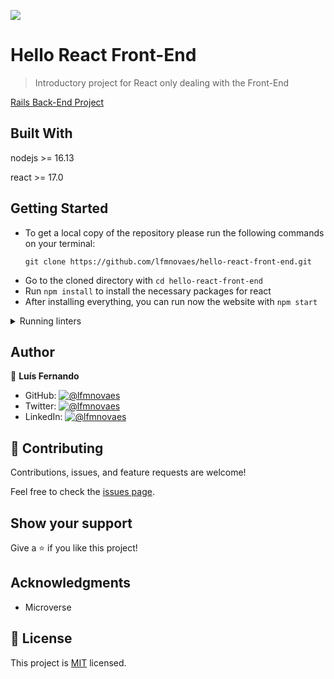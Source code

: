 ![](https://img.shields.io/badge/Microverse-blueviolet)

# Hello React Front-End

> Introductory project for React only dealing with the Front-End

[Rails Back-End Project](https://github.com/lfmnovaes/hello-rails-back-end/)

## Built With

nodejs >= 16.13

react >= 17.0

## Getting Started

- To get a local copy of the repository please run the following commands on your terminal:
   ```
   git clone https://github.com/lfmnovaes/hello-react-front-end.git
   ```
- Go to the cloned directory with `cd hello-react-front-end`
- Run `npm install` to install the necessary packages for react
- After installing everything, you can run now the website with `npm start`

<details>
   <summary>Running linters</summary>
   
   - Stylelint (CSS linter), run: `npx stylelint "**/*.{css,scss}"`
   - ESLint (JS and JSX linter), run: `npx eslint .`
</details>

## Author

👤 **Luís Fernando**

- GitHub: [![@lfmnovaes](https://img.shields.io/github/followers/lfmnovaes?color=lightgray&style=plastic&labelColor=blue)](https://github.com/lfmnovaes)
- Twitter: [![@lfmnovaes](https://img.shields.io/twitter/follow/lfmnovaes?style=plastic&labelColor=blue)](https://www.twitter.com/lfmnovaes/)
- LinkedIn: [![@lfmnovaes](https://img.shields.io/badge/LinkedIn-blue?style=plastic&logo=linkedin)](https://www.linkedin.com/in/lfmnovaes/)

## 🤝 Contributing

Contributions, issues, and feature requests are welcome!

Feel free to check the [issues page](../../issues/).

## Show your support

Give a ⭐️ if you like this project!

## Acknowledgments

- Microverse

## 📝 License

This project is [MIT](./LICENSE) licensed.
